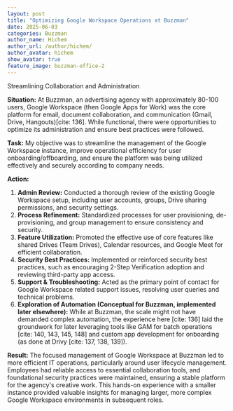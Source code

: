 ```yaml
---
layout: post
title: "Optimizing Google Workspace Operations at Buzzman"
date: 2025-06-03
categories: Buzzman
author_name: Hichem
author_url: /author/hichem/
author_avatar: hichem
show_avatar: true
feature_image: buzzman-office-2
---
```


Streamlining Collaboration and Administration

**Situation:** At Buzzman, an advertising agency with approximately 80-100 users, Google Workspace (then Google Apps for Work) was the core platform for email, document collaboration, and communication (Gmail, Drive, Hangouts)[cite: 136]. While functional, there were opportunities to optimize its administration and ensure best practices were followed.

**Task:** My objective was to streamline the management of the Google Workspace instance, improve operational efficiency for user onboarding/offboarding, and ensure the platform was being utilized effectively and securely according to company needs.

**Action:**
1.  **Admin Review:** Conducted a thorough review of the existing Google Workspace setup, including user accounts, groups, Drive sharing permissions, and security settings.
2.  **Process Refinement:** Standardized processes for user provisioning, de-provisioning, and group management to ensure consistency and security.
3.  **Feature Utilization:** Promoted the effective use of core features like shared Drives (Team Drives), Calendar resources, and Google Meet for efficient collaboration.
4.  **Security Best Practices:** Implemented or reinforced security best practices, such as encouraging 2-Step Verification adoption and reviewing third-party app access.
5.  **Support & Troubleshooting:** Acted as the primary point of contact for Google Workspace related support issues, resolving user queries and technical problems.
6.  **Exploration of Automation (Conceptual for Buzzman, implemented later elsewhere):** While at Buzzman, the scale might not have demanded complex automation, the experience here [cite: 136] laid the groundwork for later leveraging tools like GAM for batch operations [cite: 140, 143, 145, 148] and custom app development for onboarding (as done at Drivy [cite: 137, 138, 139]).

**Result:**
The focused management of Google Workspace at Buzzman led to more efficient IT operations, particularly around user lifecycle management. Employees had reliable access to essential collaboration tools, and foundational security practices were maintained, ensuring a stable platform for the agency's creative work. This hands-on experience with a smaller instance provided valuable insights for managing larger, more complex Google Workspace environments in subsequent roles.
